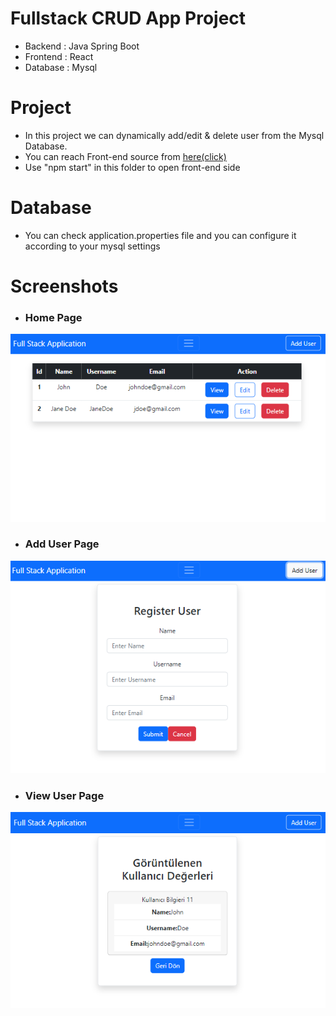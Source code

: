 # Fullstack CRUD App Project
* Backend : Java Spring Boot
* Frontend : React
* Database : Mysql


# Project
* In this project we can dynamically add/edit & delete user from the Mysql Database.  
* You can reach Front-end source from  [here(click)](https://github.com/EmreSezr/react-spring-fullstack/tree/master/react-spring-fullstack-frontendCodes)
* Use "npm start" in this folder to open front-end side

# Database
* You can check application.properties file and you can configure it according to your mysql settings


# Screenshots

* ### Home Page

![Home.png](ScreenShots%2FHome.png)
* ### Add User Page

![AddUser.png](ScreenShots%2FAddUser.png)

* ### View User Page

![ViewUser.png](ScreenShots%2FViewUser.png)




